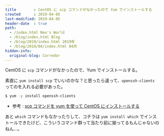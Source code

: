 ```yaml
---
title        : CentOS に scp コマンドがなかったので Yum でインストールする
created      : 2019-04-05
last-modified: 2019-04-05
header-date  : true
path:
  - /index.html Neo's World
  - /blog/index.html Blog
  - /blog/2019/index.html 2019年
  - /blog/2019/04/index.html 04月
hidden-info:
  original-blog: Corredor
---
```


CentOS に `scp` コマンドがなかったので、Yum でインストールする。

素直に `yum install scp` でいいのかな？と思ったら違って、*`openssh-clients`* ってのを入れる必要があった。

```bash
$ yum -y install openssh-clients
```

- 参考 : [scp コマンドを yum を使って CentOS にインストールする](http://tomoyamkung.net/2014/08/03/linux-scp-install-yum/)

あと `which` コマンドもなかったりして、コチラは `yum install which` でインストールできたけど、こういうコマンド群って当たり前に揃ってるもんじゃないのねん…。

